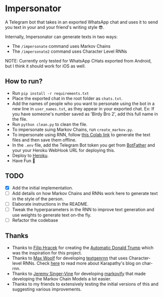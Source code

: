 # Impersonator

A Telegram bot that takes in an exported WhatsApp chat and uses it to send you text in your and your friend's writing style 😎.

Internally, Impersonator can generate texts in two ways:

-   The `/impersonate` command uses Markov Chains
-   The `/impersonate2` command uses Character Level RNNs

NOTE: Currently only tested for WhatsApp CHats exported from Android, but I think it should work for iOS as well.

## How to run?

-   Run `pip install -r requirements.txt`
-   Place the exported chat in the root folder as `chats.txt`.
-   Add the names of people who you want to personate using the bot in a new line in `user_names.txt`, as they appear in your exported chat.
    Ex: If you have someone's number saved as 'Birdy Bro 2', add this full name in the file.
-   Run `python clean.py` to clean the file.
-   To impersonate suing Markov Chains, run `create_markov.py`.
-   To impersonate using RNN, follow [this Colab link](https://colab.research.google.com/drive/1lRsuBCVRzl8zu8lxuGyron9tqt3h5heM?usp=sharing) to generate the text files and then save them offline.
-   In the `.env` file, add the Telegram Bot token you get from [BotFather](https://core.telegram.org/bots#6-botfather) and your your Heroku WebHook URL for deploying this.
-   Deploy to [Heroku](https://devcenter.heroku.com/articles/getting-started-with-python).
-   Have Fun 🖖

## TODO

-   [x] Add the initial implementation.
-   [ ] Add details on how Markov Chains and RNNs work here to generate text in the style of the person.
-   [ ] Elaborate instructions in the README.
-   [ ] Tweak the hyperparameters in the RNN to improve text generation and use weights to generate text on-the fly.
-   [ ] Refactor the codebase

## Thanks

-   Thanks to [Filip Hracek](https://github.com/filiph) for creating the [Automatic Donald Trump](https://filiph.github.io/markov/) which was the inspiration for this project.
-   Thanks to [Max Woolf](https://github.com/minimaxir) for developing [textgenrnn](https://github.com/minimaxir/textgenrnn) that uses Character-level RNNs. Check [here](https://karpathy.github.io/2015/05/21/rnn-effectiveness/) to read more about Karapathy's blog on char-rnn.
-   Thanks to [Jeremy Singer-Vine](https://github.com/jsvine) for developing [markovify](https://github.com/jsvine/markovify) that made developing the Markov Chain Models a lot easier.
-   Thanks to my friends to extensively testing the initial versions of this and suggesting various improvements.
